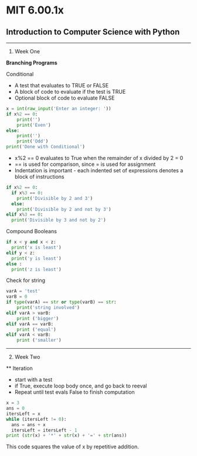 # MIT 6.00.1x
## Introduction to Computer Science with Python
---
1. Week One

**Branching Programs**

Conditional
  - A test that evaluates to TRUE or FALSE
  - A block of code to evaluate if the test is TRUE
  - Optional block of code to evaluate FALSE

```Python
x = int(raw_input('Enter an integer: '))
if x%2 == 0:
    print('')
    print('Even')
else:
    print('')
    print('Odd')
print('Done with Conditional')
```

  - x%2 == 0 evaluates to True when the remainder of x divided by 2 = 0
  - == is used for comparison, since = is used for assignment
  - Indentation is important - each indented set of expressions denotes a block of instructions

```Python
if x%2 == 0:
  if x%3 == 0:
    print('Divisible by 2 and 3')
  else:
    print('Divisible by 2 and not by 3')
elif x%3 == 0:
  print('Divisible by 3 and not by 2')
```

Compound Booleans

```Python
if x < y and x < z:
  print('x is least')
elif y < z:
  print('y is least')
else :
  print('z is least')
```

Check for string

```Python
varA = 'test'
varB = 0
if type(varA) == str or type(varB) == str:
    print('string involved')
elif varA > varB:
    print ('bigger')
elif varA == varB:
    print ('equal')
elif varA < varB:
    print ('smaller')
```

---
2. Week Two

** Iteration

  - start with a test
  - if True, execute loop body once, and go back to reeval
  - Repeat until test evals False to finish computation

  ```Python
  x = 3
  ans = 0
  itersLeft = x
  while (itersLeft != 0):
    ans = ans + x
    itersLeft = itersLeft - 1
  print (str(x) + '*' + str(x) + '=' + str(ans))
  ```

  This code squares the value of x by repetitive addition.
